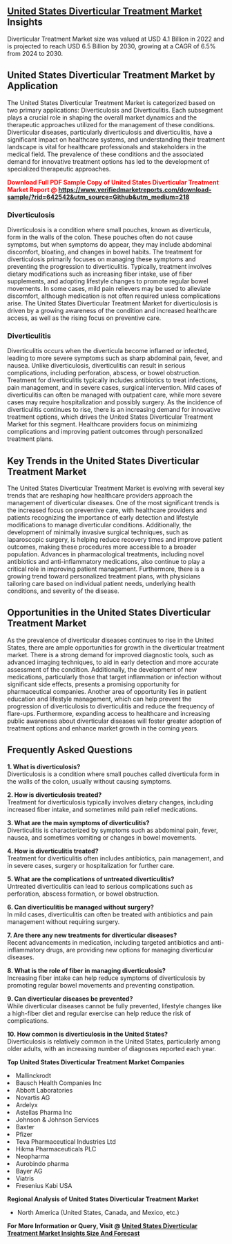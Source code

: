 <h2><a href="https://www.verifiedmarketreports.com/download-sample/?rid=642542&amp;utm_source=Github&amp;utm_medium=218" target="_blank">United States Diverticular Treatment Market</a> Insights</h2><p>Diverticular Treatment Market size was valued at USD 4.1 Billion in 2022 and is projected to reach USD 6.5 Billion by 2030, growing at a CAGR of 6.5% from 2024 to 2030.</p><p><div> <h2>United States Diverticular Treatment Market by Application</h2> <p>The United States Diverticular Treatment Market is categorized based on two primary applications: Diverticulosis and Diverticulitis. Each subsegment plays a crucial role in shaping the overall market dynamics and the therapeutic approaches utilized for the management of these conditions. Diverticular diseases, particularly diverticulosis and diverticulitis, have a significant impact on healthcare systems, and understanding their treatment landscape is vital for healthcare professionals and stakeholders in the medical field. The prevalence of these conditions and the associated demand for innovative treatment options has led to the development of specialized therapeutic approaches. <strong><p><span class=""><span style="color: #ff0000;"><strong>Download Full PDF Sample Copy of United States Diverticular Treatment Market Report</strong> @ </span><a href="https://www.verifiedmarketreports.com/download-sample/?rid=642542&amp;utm_source=Github&amp;utm_medium=218" target="_blank">https://www.verifiedmarketreports.com/download-sample/?rid=642542&amp;utm_source=Github&amp;utm_medium=218</a></span></p></strong></p> <h3>Diverticulosis</h3> <p>Diverticulosis is a condition where small pouches, known as diverticula, form in the walls of the colon. These pouches often do not cause symptoms, but when symptoms do appear, they may include abdominal discomfort, bloating, and changes in bowel habits. The treatment for diverticulosis primarily focuses on managing these symptoms and preventing the progression to diverticulitis. Typically, treatment involves dietary modifications such as increasing fiber intake, use of fiber supplements, and adopting lifestyle changes to promote regular bowel movements. In some cases, mild pain relievers may be used to alleviate discomfort, although medication is not often required unless complications arise. The United States Diverticular Treatment Market for diverticulosis is driven by a growing awareness of the condition and increased healthcare access, as well as the rising focus on preventive care.</p> <h3>Diverticulitis</h3> <p>Diverticulitis occurs when the diverticula become inflamed or infected, leading to more severe symptoms such as sharp abdominal pain, fever, and nausea. Unlike diverticulosis, diverticulitis can result in serious complications, including perforation, abscess, or bowel obstruction. Treatment for diverticulitis typically includes antibiotics to treat infections, pain management, and in severe cases, surgical intervention. Mild cases of diverticulitis can often be managed with outpatient care, while more severe cases may require hospitalization and possibly surgery. As the incidence of diverticulitis continues to rise, there is an increasing demand for innovative treatment options, which drives the United States Diverticular Treatment Market for this segment. Healthcare providers focus on minimizing complications and improving patient outcomes through personalized treatment plans.</p> <h2>Key Trends in the United States Diverticular Treatment Market</h2> <p>The United States Diverticular Treatment Market is evolving with several key trends that are reshaping how healthcare providers approach the management of diverticular diseases. One of the most significant trends is the increased focus on preventive care, with healthcare providers and patients recognizing the importance of early detection and lifestyle modifications to manage diverticular conditions. Additionally, the development of minimally invasive surgical techniques, such as laparoscopic surgery, is helping reduce recovery times and improve patient outcomes, making these procedures more accessible to a broader population. Advances in pharmacological treatments, including novel antibiotics and anti-inflammatory medications, also continue to play a critical role in improving patient management. Furthermore, there is a growing trend toward personalized treatment plans, with physicians tailoring care based on individual patient needs, underlying health conditions, and severity of the disease.</p> <h2>Opportunities in the United States Diverticular Treatment Market</h2> <p>As the prevalence of diverticular diseases continues to rise in the United States, there are ample opportunities for growth in the diverticular treatment market. There is a strong demand for improved diagnostic tools, such as advanced imaging techniques, to aid in early detection and more accurate assessment of the condition. Additionally, the development of new medications, particularly those that target inflammation or infection without significant side effects, presents a promising opportunity for pharmaceutical companies. Another area of opportunity lies in patient education and lifestyle management, which can help prevent the progression of diverticulosis to diverticulitis and reduce the frequency of flare-ups. Furthermore, expanding access to healthcare and increasing public awareness about diverticular diseases will foster greater adoption of treatment options and enhance market growth in the coming years.</p> <h2>Frequently Asked Questions</h2> <p><strong>1. What is diverticulosis?</strong><br>Diverticulosis is a condition where small pouches called diverticula form in the walls of the colon, usually without causing symptoms.</p> <p><strong>2. How is diverticulosis treated?</strong><br>Treatment for diverticulosis typically involves dietary changes, including increased fiber intake, and sometimes mild pain relief medications.</p> <p><strong>3. What are the main symptoms of diverticulitis?</strong><br>Diverticulitis is characterized by symptoms such as abdominal pain, fever, nausea, and sometimes vomiting or changes in bowel movements.</p> <p><strong>4. How is diverticulitis treated?</strong><br>Treatment for diverticulitis often includes antibiotics, pain management, and in severe cases, surgery or hospitalization for further care.</p> <p><strong>5. What are the complications of untreated diverticulitis?</strong><br>Untreated diverticulitis can lead to serious complications such as perforation, abscess formation, or bowel obstruction.</p> <p><strong>6. Can diverticulitis be managed without surgery?</strong><br>In mild cases, diverticulitis can often be treated with antibiotics and pain management without requiring surgery.</p> <p><strong>7. Are there any new treatments for diverticular diseases?</strong><br>Recent advancements in medication, including targeted antibiotics and anti-inflammatory drugs, are providing new options for managing diverticular diseases.</p> <p><strong>8. What is the role of fiber in managing diverticulosis?</strong><br>Increasing fiber intake can help reduce symptoms of diverticulosis by promoting regular bowel movements and preventing constipation.</p> <p><strong>9. Can diverticular diseases be prevented?</strong><br>While diverticular diseases cannot be fully prevented, lifestyle changes like a high-fiber diet and regular exercise can help reduce the risk of complications.</p> <p><strong>10. How common is diverticulosis in the United States?</strong><br>Diverticulosis is relatively common in the United States, particularly among older adults, with an increasing number of diagnoses reported each year.</p> </div></p><p><strong>Top United States Diverticular Treatment Market Companies</strong></p><div data-test-id=""><p><li>Mallinckrodt</li><li> Bausch Health Companies Inc</li><li> Abbott Laboratories</li><li> Novartis AG</li><li> Ardelyx</li><li> Astellas Pharma Inc</li><li> Johnson & Johnson Services</li><li> Baxter</li><li> Pfizer</li><li> Teva Pharmaceutical Industries Ltd</li><li> Hikma Pharmaceuticals PLC</li><li> Neopharma</li><li> Aurobindo pharma</li><li> Bayer AG</li><li> Viatris</li><li> Fresenius Kabi USA</li></p><div><strong>Regional Analysis of&nbsp;United States Diverticular Treatment Market</strong></div><ul><li dir="ltr"><p dir="ltr">North America&nbsp;(United States, Canada, and Mexico, etc.)</p></li></ul><p><strong>For More Information or Query, Visit @&nbsp;</strong><strong><a href="https://www.verifiedmarketreports.com/product/diverticular-treatment-market/?utm_source=Github&amp;utm_medium=218" target="_blank">United States Diverticular Treatment Market Insights Size And Forecast</a></strong></p></div>
